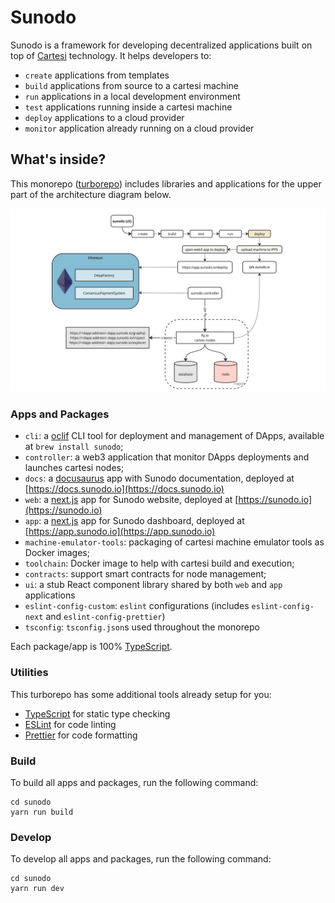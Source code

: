 # Sunodo

Sunodo is a framework for developing decentralized applications built on top of [Cartesi](http://cartesi.io) technology.
It helps developers to:

-   `create` applications from templates
-   `build` applications from source to a cartesi machine
-   `run` applications in a local development environment
-   `test` applications running inside a cartesi machine
-   `deploy` applications to a cloud provider
-   `monitor` application already running on a cloud provider

## What's inside?

This monorepo ([turborepo](https://turbo.build/repo)) includes libraries and applications for the upper part of the architecture diagram below.

![architecture](architecture.jpg)

### Apps and Packages

-   `cli`: a [oclif](https://oclif.io) CLI tool for deployment and management of DApps, available at `brew install sunodo`;
-   `controller`: a web3 application that monitor DApps deployments and launches cartesi nodes;
-   `docs`: a [docusaurus](https://docusaurus.io) app with Sunodo documentation, deployed at [https://docs.sunodo.io](https://docs.sunodo.io)
-   `web`: a [next.js](https://nextjs.org/) app for Sunodo website, deployed at [https://sunodo.io](https://sunodo.io)
-   `app`: a [next.js](https://nextjs.org/) app for Sunodo dashboard, deployed at [https://app.sunodo.io](https://app.sunodo.io)
-   `machine-emulator-tools`: packaging of cartesi machine emulator tools as Docker images;
-   `toolchain`: Docker image to help with cartesi build and execution;
-   `contracts`: support smart contracts for node management;
-   `ui`: a stub React component library shared by both `web` and `app` applications
-   `eslint-config-custom`: `eslint` configurations (includes `eslint-config-next` and `eslint-config-prettier`)
-   `tsconfig`: `tsconfig.json`s used throughout the monorepo

Each package/app is 100% [TypeScript](https://www.typescriptlang.org/).

### Utilities

This turborepo has some additional tools already setup for you:

-   [TypeScript](https://www.typescriptlang.org/) for static type checking
-   [ESLint](https://eslint.org/) for code linting
-   [Prettier](https://prettier.io) for code formatting

### Build

To build all apps and packages, run the following command:

```shell
cd sunodo
yarn run build
```

### Develop

To develop all apps and packages, run the following command:

```shell
cd sunodo
yarn run dev
```
